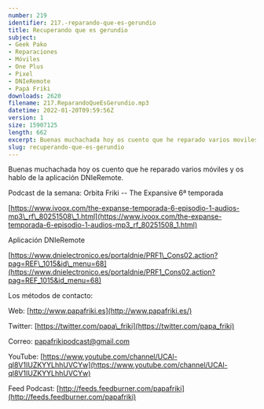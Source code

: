 ```yaml
---
number: 219
identifier: 217.-reparando-que-es-gerundio
title: Recuperando que es gerundio
subject:
- Geek Pako
- Reparaciones
- Móviles
- One Plus
- Pixel
- DNIeRemote
- Papá Friki
downloads: 2620
filename: 217.ReparandoQueEsGerundio.mp3
datetime: 2022-01-20T09:59:56Z
version: 1
size: 15907125
length: 662
excerpt: Buenas muchachada hoy os cuento que he reparado varios moviles y os hablo de la aplicacion DNIeRemote
slug: recuperando-que-es-gerundio
---
```

Buenas muchachada hoy os cuento que he reparado varios móviles y os hablo de la aplicación DNIeRemote.

Podcast de la semana: Orbita Friki -- The Expansive 6ª temporada

[https://www.ivoox.com/the-expanse-temporada-6-episodio-1-audios-mp3\_rf\_80251508\_1.html](https://www.ivoox.com/the-expanse-temporada-6-episodio-1-audios-mp3_rf_80251508_1.html)

Aplicación DNIeRemote

[https://www.dnielectronico.es/portaldnie/PRF1\_Cons02.action?pag=REF\_1015&id\_menu=68](https://www.dnielectronico.es/portaldnie/PRF1_Cons02.action?pag=REF_1015&id_menu=68)

Los métodos de contacto:

Web: [http://www.papafriki.es](http://www.papafriki.es/)

Twitter: [https://twitter.com/papa\_friki](https://twitter.com/papa_friki)

Correo: [papafrikipodcast@gmail.com](https://archive.org/details/papafrikipodast@gmail.com)

YouTube: [https://www.youtube.com/channel/UCAl-ql8V1IUZKYYLhhUVCYw](https://www.youtube.com/channel/UCAl-ql8V1IUZKYYLhhUVCYw)

Feed Podcast: [http://feeds.feedburner.com/papafriki](http://feeds.feedburner.com/papafriki)